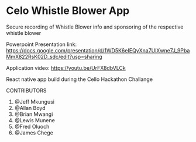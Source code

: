 # Celo Whistle Blower App

Secure recording of Whistle Blower info and sponsoring of the respective whistle blower


Powerpoint Presentation link: https://docs.google.com/presentation/d/1WD5K6eIEQyXna7UlXwne7J_9PbaMmX822RsK02D_sdc/edit?usp=sharing

Application video: https://youtu.be/UrFX8dbVLCk

React native app build during the Cello Hackathon Challange

CONTRIBUTORS
1. @Jeff Mkungusi
2. @Allan Boyd
3. @Brian Mwangi
4. @Lewis Munene
5. @Fred Oluoch 
6. @James Chege
